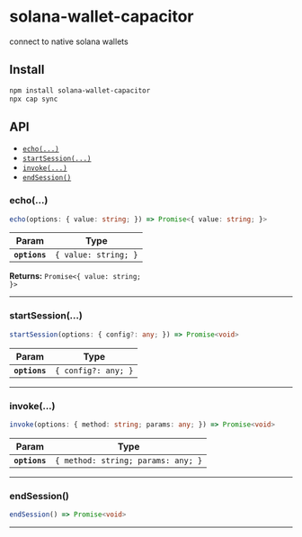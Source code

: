 # solana-wallet-capacitor

connect to native solana wallets

## Install

```bash
npm install solana-wallet-capacitor
npx cap sync
```

## API

<docgen-index>

* [`echo(...)`](#echo)
* [`startSession(...)`](#startsession)
* [`invoke(...)`](#invoke)
* [`endSession()`](#endsession)

</docgen-index>

<docgen-api>
<!--Update the source file JSDoc comments and rerun docgen to update the docs below-->

### echo(...)

```typescript
echo(options: { value: string; }) => Promise<{ value: string; }>
```

| Param         | Type                            |
| ------------- | ------------------------------- |
| **`options`** | <code>{ value: string; }</code> |

**Returns:** <code>Promise&lt;{ value: string; }&gt;</code>

--------------------


### startSession(...)

```typescript
startSession(options: { config?: any; }) => Promise<void>
```

| Param         | Type                           |
| ------------- | ------------------------------ |
| **`options`** | <code>{ config?: any; }</code> |

--------------------


### invoke(...)

```typescript
invoke(options: { method: string; params: any; }) => Promise<void>
```

| Param         | Type                                          |
| ------------- | --------------------------------------------- |
| **`options`** | <code>{ method: string; params: any; }</code> |

--------------------


### endSession()

```typescript
endSession() => Promise<void>
```

--------------------

</docgen-api>
